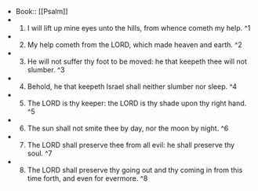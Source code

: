 - Book:: [[Psalm]]
- 1. I will lift up mine eyes unto the hills, from whence cometh my help. ^1
- 2. My help cometh from the LORD, which made heaven and earth. ^2
- 3. He will not suffer thy foot to be moved: he that keepeth thee will not slumber. ^3
- 4. Behold, he that keepeth Israel shall neither slumber nor sleep. ^4
- 5. The LORD is thy keeper: the LORD is thy shade upon thy right hand. ^5
- 6. The sun shall not smite thee by day, nor the moon by night. ^6
- 7. The LORD shall preserve thee from all evil: he shall preserve thy soul. ^7
- 8. The LORD shall preserve thy going out and thy coming in from this time forth, and even for evermore. ^8
